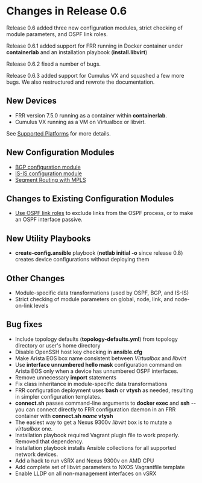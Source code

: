 # Changes in Release 0.6

Release 0.6 added three new configuration modules, strict checking of module parameters, and OSPF link roles.

Release 0.6.1 added support for FRR running in Docker container under **containerlab** and an installation playbook (**install.libvirt**)

Release 0.6.2 fixed a number of bugs.

Release 0.6.3 added support for Cumulus VX and squashed a few more bugs. We also restructured and rewrote the documentation.

## New Devices

* FRR version 7.5.0 running as a container within **containerlab**.
* Cumulus VX running as a VM on Virtualbox or libvirt.

See [Supported Platforms](../platforms.md) for more details.

## New Configuration Modules

* [BGP configuration module](../module/bgp.md)
* [IS-IS configuration module](../module/isis.md)
* [Segment Routing with MPLS](../module/sr-mpls.md)

## Changes to Existing Configuration Modules

* [Use OSPF link roles](../module/ospf.md#using-link-roles) to exclude links from the OSPF process, or to make an OSPF interface passive.

## New Utility Playbooks

* **create-config.ansible** playbook (**netlab initial -o** since release 0.8) creates device configurations without deploying them

## Other Changes

* Module-specific data transformations (used by OSPF, BGP, and IS-IS)
* Strict checking of module parameters on global, node, link, and node-on-link levels

## Bug fixes

* Include topology defaults (**topology-defaults.yml**) from topology directory or user's home directory
* Disable OpenSSH host key checking in **ansible.cfg**
* Make Arista EOS box name consistent between *Virtualbox* and *libvirt*
* Use **interface unnumbered hello mask** configuration command on Arista EOS only when a device has unnumbered OSPF interfaces.
* Remove unnecessary **import** statements
* Fix class inheritance in module-specific data transformations
* FRR configuration deployment uses **bash** or **vtysh** as needed, resulting in simpler configuration templates.
* **connect.sh** passes command-line arguments to **docker exec** and **ssh** -- you can connect directly to FRR configuration daemon in an FRR container with **connect.sh _name_ vtysh**
* The easiest way to get a Nexus 9300v *libvirt* box is to mutate a *virtualbox* one.
* Installation playbook required Vagrant plugin file to work properly. Removed that dependency.
* Installation playbook installs Ansible collections for all supported network devices.
* Add a hack to run vSRX and Nexus 9300v on AMD CPU
* Add complete set of libvirt parameters to NXOS Vagrantfile template
* Enable LLDP on all non-management interfaces on vSRX
